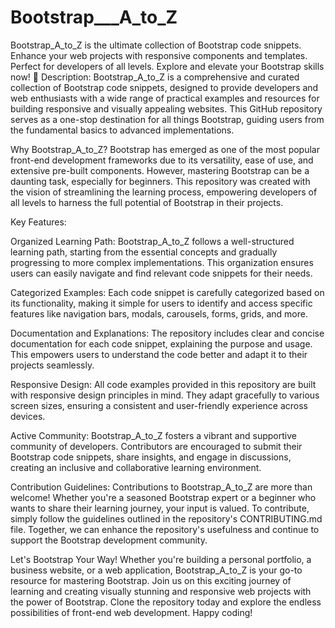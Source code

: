 # Bootstrap___A_to_Z
Bootstrap_A_to_Z is the ultimate collection of Bootstrap code snippets. Enhance your web projects with responsive components and templates. Perfect for developers of all levels. Explore and elevate your Bootstrap skills now! 🚀
Description:
Bootstrap_A_to_Z is a comprehensive and curated collection of Bootstrap code snippets, designed to provide developers and web enthusiasts with a wide range of practical examples and resources for building responsive and visually appealing websites. This GitHub repository serves as a one-stop destination for all things Bootstrap, guiding users from the fundamental basics to advanced implementations.

Why Bootstrap_A_to_Z?
Bootstrap has emerged as one of the most popular front-end development frameworks due to its versatility, ease of use, and extensive pre-built components. However, mastering Bootstrap can be a daunting task, especially for beginners. This repository was created with the vision of streamlining the learning process, empowering developers of all levels to harness the full potential of Bootstrap in their projects.

Key Features:

Organized Learning Path: Bootstrap_A_to_Z follows a well-structured learning path, starting from the essential concepts and gradually progressing to more complex implementations. This organization ensures users can easily navigate and find relevant code snippets for their needs.

Categorized Examples: Each code snippet is carefully categorized based on its functionality, making it simple for users to identify and access specific features like navigation bars, modals, carousels, forms, grids, and more.

Documentation and Explanations: The repository includes clear and concise documentation for each code snippet, explaining the purpose and usage. This empowers users to understand the code better and adapt it to their projects seamlessly.

Responsive Design: All code examples provided in this repository are built with responsive design principles in mind. They adapt gracefully to various screen sizes, ensuring a consistent and user-friendly experience across devices.

Active Community: Bootstrap_A_to_Z fosters a vibrant and supportive community of developers. Contributors are encouraged to submit their Bootstrap code snippets, share insights, and engage in discussions, creating an inclusive and collaborative learning environment.

Contribution Guidelines:
Contributions to Bootstrap_A_to_Z are more than welcome! Whether you're a seasoned Bootstrap expert or a beginner who wants to share their learning journey, your input is valued. To contribute, simply follow the guidelines outlined in the repository's CONTRIBUTING.md file. Together, we can enhance the repository's usefulness and continue to support the Bootstrap development community.

Let's Bootstrap Your Way!
Whether you're building a personal portfolio, a business website, or a web application, Bootstrap_A_to_Z is your go-to resource for mastering Bootstrap. Join us on this exciting journey of learning and creating visually stunning and responsive web projects with the power of Bootstrap. Clone the repository today and explore the endless possibilities of front-end web development. Happy coding!
